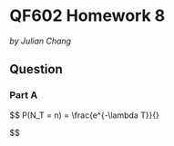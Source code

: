 # QF602 Homework 8

*by Julian Chang*

## Question

### Part A

$$
P(N_T = n) = \frac{e^{-\lambda T}}{}

$$
